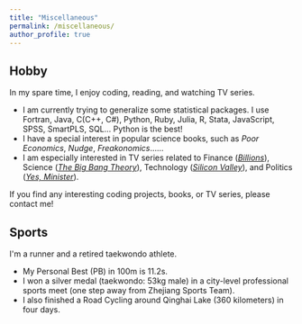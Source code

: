 ```yaml
---
title: "Miscellaneous"
permalink: /miscellaneous/
author_profile: true
---
```


## Hobby
In my spare time, I enjoy coding, reading, and watching TV series. 
-	I am currently trying to generalize some statistical packages. I use Fortran, Java, C(C++, C#), Python, Ruby, Julia, R, Stata, JavaScript, SPSS, SmartPLS, SQL... Python is the best!
-	I have a special interest in popular science books, such as *Poor Economics*, *Nudge*, *Freakonomics*……
-	I am especially interested in TV series related to Finance ([*Billions*](https://en.wikipedia.org/wiki/Billions_(TV_series))), Science ([*The Big Bang Theory*](https://en.wikipedia.org/wiki/The_Big_Bang_Theory)), Technology ([*Silicon Valley*](https://en.wikipedia.org/wiki/Silicon_Valley_(TV_series))), and Politics ([*Yes, Minister*](https://en.wikipedia.org/wiki/Yes_Minister)).

If you find any interesting coding projects, books, or TV series, please contact me!

## Sports
I'm a runner and a retired taekwondo athlete.
-	My Personal Best (PB) in 100m is 11.2s.
-	I won a silver medal (taekwondo: 53kg male) in a city-level professional sports meet (one step away from Zhejiang Sports Team).
-	I also finished a Road Cycling around Qinghai Lake (360 kilometers) in four days.
